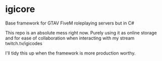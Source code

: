 # igicore
Base framework for GTAV FiveM roleplaying servers but in C#


This repo is an absolute mess right now. Purely using it as online storage and for ease of collaboration when interacting with my stream twitch.tv/igicodes

I'll tidy this up when the framework is more production worthy.
